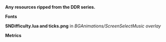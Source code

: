 **Any resources ripped from the DDR series.**

**Fonts**

**SNDifficulty.lua and ticks.png** in *BGAnimations/ScreenSelectMusic overlay*

**Metrics**
